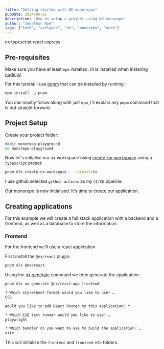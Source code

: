 ```yaml
---
title: "Getting started with NX monorepos"
pubDate: 2024-09-25
description: "How to setup a project using NX monorepo"
author: "Jonathan Noé"
tags: ["tech", "software", "nx", "monorepo", "node"]
---
```


nx typescript react express

## Pre-requisites

Make sure you have at least `npm` installed. (it is installed when installing [node.js](https://nodejs.org/en/download/package-manager)).

For this tutorial I use [pnpm](https://pnpm.io/installation#using-other-package-managers) that can be installed by running:

```zsh
npm install -g pnpm
```

You can mostly follow along with just `npm`, I'll explain any `pnpm` command that is not straight forward.

## Project Setup

Create your project folder:

```zsh
mkdir monorepo-playground
cd monorepo-playground
```

Now let's initialise our nx workspace using [create-nx-workspace](https://nx.dev/nx-api/nx/documents/create-nx-workspace) using a `typescript` preset:

```zsh
pnpm dlx create-nx-workspace . --preset=ts
```

I use github selected `github actions` as my `CI/CD` pipeline.

Our monorepo is now initialised. It's time to create our application.

## Creating applications

For this example we will create a full stack application with a backend and a frontend, as well as a database to store the information.

### Frontend

For the frontend we'll use a react application

First install the `@nx/react` plugin:

```zsh
pnpm dlx @nx/react
```

Using the [nx generate](https://nx.dev/nx-api/nx/documents/generate) command we then generate the application:

```zsh
pnpm dlx nx generate @nx/react:app frontend 
```

```zsh
? Which stylesheet format would you like to use? … 
CSS
```

```zsh
Would you like to add React Router to this application? Y
```

```zsh
? Which E2E test runner would you like to use? … 
playwright
```

```zsh
? Which bundler do you want to use to build the application? … 
vite
```

This will initialise the `frontend` and `frontend-e2e` folders.
